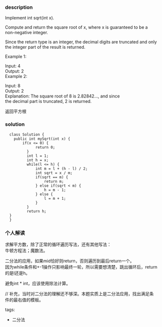 ### description    
  Implement int sqrt(int x).  
    
  Compute and return the square root of x, where x is guaranteed to be a non-negative integer.  
    
  Since the return type is an integer, the decimal digits are truncated and only the integer part of the result is returned.  
    
  Example 1:  
    
  Input: 4  
  Output: 2  
  Example 2:  
    
  Input: 8  
  Output: 2  
  Explanation: The square root of 8 is 2.82842..., and since   
               the decimal part is truncated, 2 is returned.  
                
   返回平方根              
### solution    
```    
  class Solution {  
    public int mySqrt(int x) {  
        if(x <= 0) {  
              return 0;  
          }  
          int l = 1;  
          int h = x;  
          while(l <= h) {  
              int m = l + (h - l) / 2;  
              int sqrt = x / m;  
              if(sqrt == m) {  
                  return m;  
              } else if(sqrt < m) {  
                  h = m - 1;  
              } else {  
                  l = m + 1;  
              }  
          }  
          return h;  
  }  
  }  
```    
    
### 个人解读    
  求解平方数，除了正常的循环遍历写法，还有其他写法：  
  牛顿方程法；魔数法。  
    
  二分法的应用，如果mid恰好则return，否则遍历到最后return一个。  
  因为while条件和+-1操作只影响最终一轮，所以需要想清楚，跳出循环后，return的是l还是h。  
    
  避免int * int，应该使用除法计算。  
  
  // 补充，当时对二分法的理解还不够深。本题实质上是二分法应用，找出满足条件的最右值的模板。  
    
tags:    
  - 二分法    
